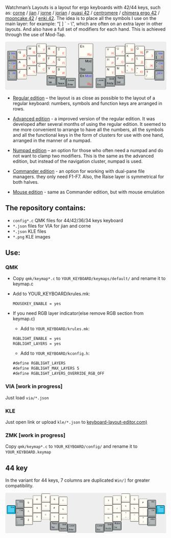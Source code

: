 Watchman’s Layouts is a layout for ergo keyboards with 42/44 keys, such as: [corne](https://github.com/foostan/crkbd) / [jian](https://github.com/KGOH/Jian-Info) / [jorne](https://github.com/joric/jorne/) / [jorian](https://github.com/joric/jorian) / [quasi 42](http://ibnteo.klava.org/keyboard/quasi42-2) / [centromere](https://southpawdesign.net/products/centromere-wireless-keyboard?variant=8868004724796) / [chimera ergo 42](https://github.com/GlenPickle/Chimera) / [mooncake 42](https://github.com/aroum/mooncake42) / [enki 42](https://github.com/aroum/enki42). The idea is to place all the symbols I use on the main layer: for example: “[  ] ` - \”, which are often on an extra layer in other layouts. And also have a full set of modifiers for each hand. This is achieved through the use of Mod-Tap.


![Main layer](_images/main.png )

* [Regular edition](http://www.keyboard-layout-editor.com/#/gists/246772cb72fa2de02354d5cb1add6b2b)
 – the layout is as close as possible to the layout of a regular keyboard: numbers, symbols and function keys are arranged in rows.

* [Advanced edition](http://www.keyboard-layout-editor.com/#/gists/d5593906579fe6564cd1701fccca1e62) - a improved version of the regular edition. It was developed after several months of using the regular edition. It seemed to me more convenient to arrange to have all the numbers, all the symbols and all the functional keys in the form of clusters for use with one hand, arranged in the manner of a numpad.

* [Numpad edition](http://www.keyboard-layout-editor.com/#/gists/ac3aeb8844fee4f92e167979eb98936a)
 – an option for those who often need a numpad and do not want to clamp two modifiers.  This is the same as the advanced edition, but instead of the navigation cluster, numpad is used.

* [Commander edition](http://www.keyboard-layout-editor.com/#/gists/a9f4aa4ac14d66351b3cfa98a42d9165) - an option for working with dual-pane file managers. they only need F1-F7. Also, the Raise layer is symmetrical for both halves.

* [Mouse edition](http://www.keyboard-layout-editor.com/#/gists/801abfb3cb21604b13db734a4d04d559) - same as Commander edition, but with mouse emulation

## The repository contains:
* ```config*.c``` QMK files for 44/42/36/34 keys keyboard
* ```*.json``` files for VIA for jian and corne 
* ```*.json``` KLE files 
* ```*.png```  KLE images

## Use:
### QMK
* Copy ```qmk/keymap*.c``` to ```YOUR_KEYBOARD/keymaps/default/``` and rename it to keymap.c
  
* Add to YOUR_KEYBOARD/krules.mk:
  ```
  MOUSEKEY_ENABLE = yes
  ```

* If you need RGB layer indicator(else remove RGB section from keymap.c)
  * Add to ```YOUR_KEYBOARD/krules.mk```:
  ```
  RGBLIGHT_ENABLE = yes
  RGBLIGHT_LAYERS = yes
  ```

  * Add to ```YOUR_KEYBOARD/kconfig.h```:
  ```
  #define RGBLIGHT_LAYERS
  #define RGBLIGHT_MAX_LAYERS 5
  #define RGBLIGHT_LAYERS_OVERRIDE_RGB_OFF
  ```

### VIA [work in progress]
Just load ```via/*.json```

### KLE
Just open link or upload ```kle/*.json``` to [keyboard-layout-editor.com)](keyboard-layout-editor.com)

### ZMK [work in progress]
Copy ```qmk/keymap*.c``` to ```YOUR_KEYBOARD/config/``` and rename it to  ```YOUR_KEYBOARD.keymap```

## 44 key

In the variant for 44 keys, 7 columns are duplicated ```Win/]``` for greater compatibility.

![Main layer44](_images/main44.png )

